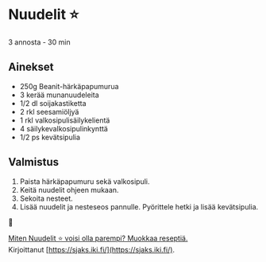 # Nuudelit ⭐
3 annosta - 30 min


## Ainekset
- 250g Beanit-härkäpapumurua
- 3 kerää munanuudeleita
- 1/2 dl soijakastiketta
- 2 rkl seesamiöljyä
- 1 rkl valkosipulisäilykelientä
- 4 säilykevalkosipulinkynttä
- 1/2 ps kevätsipulia


## Valmistus
1. Paista härkäpapumuru sekä valkosipuli.
2. Keitä nuudelit ohjeen mukaan.
3. Sekoita nesteet.
4. Lisää nuudelit ja nesteseos pannulle. Pyörittele hetki ja lisää kevätsipulia.

🥚

[Miten Nuudelit ⭐ voisi olla parempi? Muokkaa reseptiä.](https://github.com/sjaks/cookbook/edit/master/src/nuudelit.md)  
Kirjoittanut [https://sjaks.iki.fi/](https://sjaks.iki.fi/).